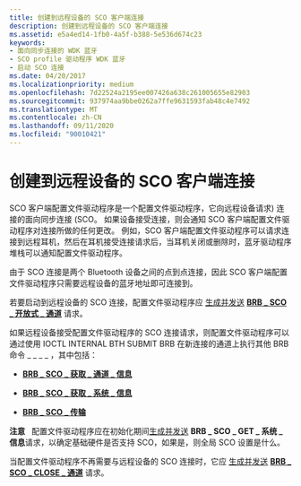 ```yaml
---
title: 创建到远程设备的 SCO 客户端连接
description: 创建到远程设备的 SCO 客户端连接
ms.assetid: e5a4ed14-1fb0-4a5f-b388-5e536d674c23
keywords:
- 面向同步连接的 WDK 蓝牙
- SCO profile 驱动程序 WDK 蓝牙
- 启动 SCO 连接
ms.date: 04/20/2017
ms.localizationpriority: medium
ms.openlocfilehash: 7d22524a2195ee007426a638c261005655e82903
ms.sourcegitcommit: 937974aa9bbe0262a7ffe9631593fab48c4e7492
ms.translationtype: MT
ms.contentlocale: zh-CN
ms.lasthandoff: 09/11/2020
ms.locfileid: "90010421"
---
```

# <a name="creating-a-sco-client-connection-to-a-remote-device"></a>创建到远程设备的 SCO 客户端连接


SCO 客户端配置文件驱动程序是一个配置文件驱动程序，它向远程设备请求) 连接的面向同步连接 (SCO。 如果设备接受连接，则会通知 SCO 客户端配置文件驱动程序对连接所做的任何更改。 例如，SCO 客户端配置文件驱动程序可以请求连接到远程耳机，然后在耳机接受连接请求后，当耳机关闭或删除时，蓝牙驱动程序堆栈可以通知配置文件驱动程序。

由于 SCO 连接是两个 Bluetooth 设备之间的点到点连接，因此 SCO 客户端配置文件驱动程序只需要远程设备的蓝牙地址即可连接到。

若要启动到远程设备的 SCO 连接，配置文件驱动程序应 [生成并发送](building-and-sending-a-brb.md) [**BRB \_ SCO \_ 开放式 \_ 通道**](/previous-versions/ff536626(v=vs.85)) 请求。

如果远程设备接受配置文件驱动程序的 SCO 连接请求，则配置文件驱动程序可以通过使用 IOCTL INTERNAL BTH SUBMIT BRB 在新连接的通道上执行其他 BRB 命令 \_ \_ \_ \_ ，其中包括：

-   [**BRB \_ SCO \_ 获取 \_ 通道 \_ 信息**](/previous-versions/ff536624(v=vs.85))

-   [**BRB \_ SCO \_ 获取 \_ 系统 \_ 信息**](/previous-versions/ff536625(v=vs.85))

-   [**BRB \_ SCO \_ 传输**](/previous-versions/ff536629(v=vs.85))

**注意**   配置文件驱动程序应在初始化期间[生成并发送](building-and-sending-a-brb.md) **BRB \_ SCO \_ GET \_ 系统 \_ 信息**请求，以确定基础硬件是否支持 SCO，如果是，则全局 SCO 设置是什么。

 

当配置文件驱动程序不再需要与远程设备的 SCO 连接时，它应 [生成并发送](building-and-sending-a-brb.md) [**BRB \_ SCO \_ CLOSE \_ 通道**](/previous-versions/ff536622(v=vs.85)) 请求。

 

